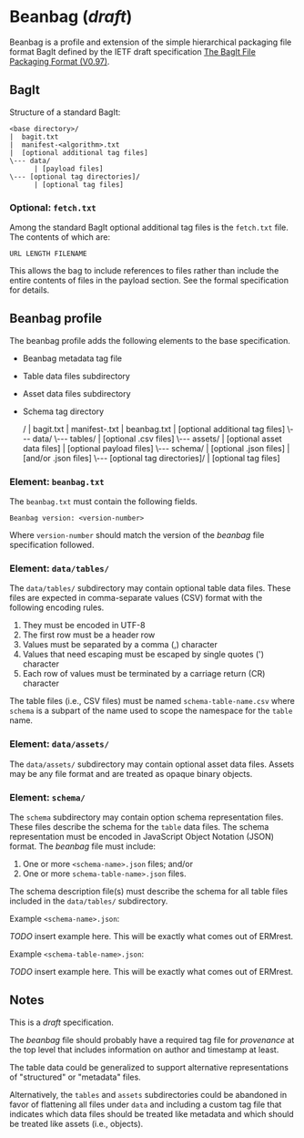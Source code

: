 # Beanbag (*draft*)

Beanbag is a profile and extension of the simple hierarchical
packaging file format BagIt defined by the IETF draft specification
[The BagIt File Packaging Format (V0.97)](https://tools.ietf.org/html/draft-kunze-bagit-10).

## BagIt

Structure of a standard BagIt:

    <base directory>/
    |  bagit.txt
    |  manifest-<algorithm>.txt
    |  [optional additional tag files]
    \--- data/
          | [payload files]
    \--- [optional tag directories]/
          | [optional tag files]

### Optional: `fetch.txt`

Among the standard BagIt optional additional tag files is the `fetch.txt` file.
The contents of which are:

    URL LENGTH FILENAME

This allows the bag to include references to files rather than include the
entire contents of files in the payload section. See the formal specification
for details.

## Beanbag profile

The beanbag profile adds the following elements to the base
specification.

* Beanbag metadata tag file
* Table data files subdirectory
* Asset data files subdirectory
* Schema tag directory


    <base directory>/
    |  bagit.txt
    |  manifest-<algorithm>.txt
    |  beanbag.txt
    |  [optional additional tag files]
    \--- data/
          \--- tables/
                | [optional <schema-table-name>.csv files]
          \--- assets/
                | [optional asset data files]
          | [optional payload files]
    \--- schema/
          | [optional <schema-name>.json files]
          | [and/or <table-name>.json files]
    \--- [optional tag directories]/
          | [optional tag files]

### Element: `beanbag.txt`

The `beanbag.txt` must contain the following fields.

    Beanbag version: <version-number>

Where `version-number` should match the version of the *beanbag* file
specification followed.

### Element: `data/tables/`

The `data/tables/` subdirectory may contain optional table data files. These
files are expected in comma-separate values (CSV) format with the following
encoding rules.

1. They must be encoded in UTF-8
1. The first row must be a header row
1. Values must be separated by a comma (,) character
1. Values that need escaping must be escaped by single quotes (') character
1. Each row of values must be terminated by a carriage return (CR) character

The table files (i.e., CSV files) must be named `schema-table-name.csv` where
`schema` is a subpart of the name used to scope the namespace for the `table`
name.

### Element: `data/assets/`

The `data/assets/` subdirectory may contain optional asset data files. Assets
may be any file format and are treated as opaque binary objects.

### Element: `schema/`

The `schema` subdirectory may contain option schema representation files. These
files describe the schema for the `table` data files. The schema representation
must be encoded in JavaScript Object Notation (JSON) format. The *beanbag* file
must include:

1. One or more `<schema-name>.json` files; and/or
2. One or more `schema-table-name>.json` files.

The schema description file(s) must describe the schema for all table files
included in the `data/tables/` subdirectory.

Example `<schema-name>.json`:  

*TODO* insert example here. This will be exactly what comes out of ERMrest.

Example `<schema-table-name>.json`:  

*TODO* insert example here. This will be exactly what comes out of ERMrest.

## Notes

This is a *draft* specification.

The *beanbag* file should probably have a required tag file for *provenance* at
the top level that includes information on author and timestamp at least.

The table data could be generalized to support alternative representations of
"structured" or "metadata" files.

Alternatively, the `tables` and `assets` subdirectories could be abandoned in
favor of flattening all files under `data` and including a custom tag file that
indicates which data files should be treated like metadata and which should be
treated like assets (i.e., objects).

